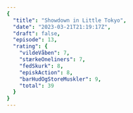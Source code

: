 ```yaml
---
{
  "title": "Showdown in Little Tokyo",
  "date": "2023-03-21T21:19:17Z",
  "draft": false,
  "episode": 13,
  "rating": {
    "vildeVåben": 7,
    "stærkeOneliners": 7,
    "fedSkurk": 8,
    "episkAction": 8,
    "barHudOgStoreMuskler": 9,
    "total": 39
  }
}
---
```


